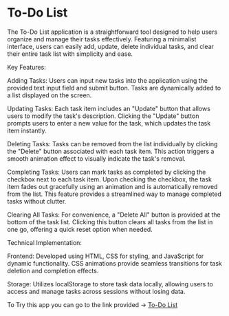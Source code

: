 # To-Do List

The To-Do List application is a straightforward tool designed to help users organize and manage their tasks effectively. Featuring a minimalist interface, users can easily add, update, delete individual tasks, and clear their entire task list with simplicity and ease.

Key Features:

Adding Tasks: Users can input new tasks into the application using the provided text input field and submit button. Tasks are dynamically added to a list displayed on the screen.

Updating Tasks: Each task item includes an "Update" button that allows users to modify the task's description. Clicking the "Update" button prompts users to enter a new value for the task, which updates the task item instantly.

Deleting Tasks: Tasks can be removed from the list individually by clicking the "Delete" button associated with each task item. This action triggers a smooth animation effect to visually indicate the task's removal.

Completing Tasks: Users can mark tasks as completed by clicking the checkbox next to each task item. Upon checking the checkbox, the task item fades out gracefully using an animation and is automatically removed from the list. This feature provides a streamlined way to manage completed tasks without clutter.

Clearing All Tasks: For convenience, a "Delete All" button is provided at the bottom of the task list. Clicking this button clears all tasks from the list in one go, offering a quick reset option when needed.

Technical Implementation:

Frontend: Developed using HTML, CSS for styling, and JavaScript for dynamic functionality. CSS animations provide seamless transitions for task deletion and completion effects.

Storage: Utilizes localStorage to store task data locally, allowing users to access and manage tasks across sessions without losing data.

To Try this app you can go to the link provided -> [To-Do List](https://jibran-to-do-list.netlify.app/)

